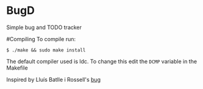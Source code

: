 # BugD
Simple bug and TODO tracker

#Compiling
To compile run:

    $ ./make && sudo make install

The default compiler used is ldc. To change this edit the `DCMP` variable in the Makefile

Inspired by Lluís Batlle i Rossell's [bug](http://vicerveza.homeunix.net/~viric/soft/bug/)

